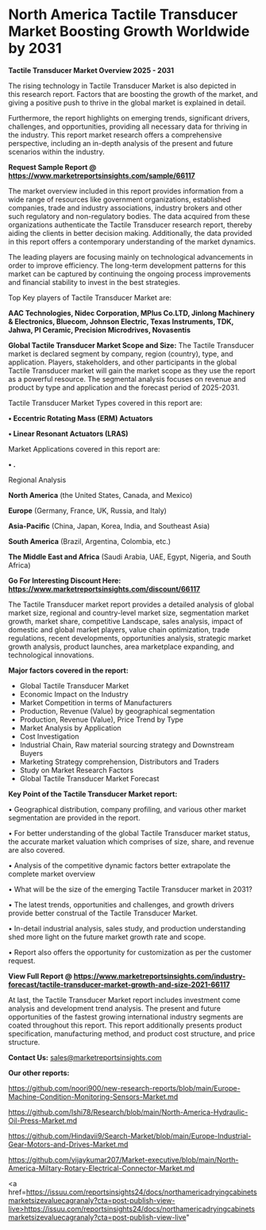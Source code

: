 # North America Tactile Transducer Market Boosting Growth Worldwide by 2031

<Strong> Tactile Transducer Market Overview 2025 - 2031</strong>

The rising technology in Tactile Transducer Market is also depicted in this research report. Factors that are boosting the growth of the market, and giving a positive push to thrive in the global market is explained in detail.

Furthermore, the report highlights on emerging trends, significant drivers, challenges, and opportunities, providing all necessary data for thriving in the industry. This report market research offers a comprehensive perspective, including an in-depth analysis of the present and future scenarios within the industry.

<strong>Request Sample Report @ <a href=https://www.marketreportsinsights.com/sample/66117>https://www.marketreportsinsights.com/sample/66117</a></strong>

The market overview included in this report provides information from a wide range of resources like government organizations, established companies, trade and industry associations, industry brokers and other such regulatory and non-regulatory bodies. The data acquired from these organizations authenticate the Tactile Transducer research report, thereby aiding the clients in better decision making. Additionally, the data provided in this report offers a contemporary understanding of the market dynamics.

The leading players are focusing mainly on technological advancements in order to improve efficiency. The long-term development patterns for this market can be captured by continuing the ongoing process improvements and financial stability to invest in the best strategies.

Top Key players of Tactile Transducer Market are:

<strong>AAC Technologies, Nidec Corporation, MPlus Co.LTD, Jinlong Machinery & Electronics, Bluecom, Johnson Electric, Texas Instruments, TDK, Jahwa, PI Ceramic, Precision Microdrives, Novasentis</strong>

<strong><b>Global Tactile Transducer Market Scope and Size:</b></strong>
The Tactile Transducer market is declared segment by company, region (country), type, and application. Players, stakeholders, and other participants in the global Tactile Transducer market will gain the market scope as they use the report as a powerful resource. The segmental analysis focuses on revenue and product by type and application and the forecast period of 2025-2031.

Tactile Transducer Market Types covered in this report are:

<strong>• Eccentric Rotating Mass (ERM) Actuators

• Linear Resonant Actuators (LRAS)</strong>

Market Applications covered in this report are:

<strong>• .</strong> 

Regional Analysis

<strong>North America</strong> (the United States, Canada, and Mexico)

<strong>Europe</strong> (Germany, France, UK, Russia, and Italy)

<strong>Asia-Pacific</strong> (China, Japan, Korea, India, and Southeast Asia)

<strong>South America</strong> (Brazil, Argentina, Colombia, etc.)

<strong>The Middle East and Africa</strong> (Saudi Arabia, UAE, Egypt, Nigeria, and South Africa)

<strong>Go For Interesting Discount Here: <a href=https://www.marketreportsinsights.com/discount/66117>https://www.marketreportsinsights.com/discount/66117</a></strong>

The Tactile Transducer market report provides a detailed analysis of global market size, regional and country-level market size, segmentation market growth, market share, competitive Landscape, sales analysis, impact of domestic and global market players, value chain optimization, trade regulations, recent developments, opportunities analysis, strategic market growth analysis, product launches, area marketplace expanding, and technological innovations.

<strong><b>Major factors covered in the report:</b></strong>
<ul>
  <li>Global Tactile Transducer Market </li>
  <li>Economic Impact on the Industry</li>
  <li>Market Competition in terms of Manufacturers</li>
  <li>Production, Revenue (Value) by geographical segmentation</li>
  <li>Production, Revenue (Value), Price Trend by Type</li>
  <li>Market Analysis by Application</li>
  <li>Cost Investigation</li>
  <li>Industrial Chain, Raw material sourcing strategy and Downstream Buyers</li>
  <li>Marketing Strategy comprehension, Distributors and Traders</li>
  <li>Study on Market Research Factors</li>
  <li>Global Tactile Transducer Market Forecast</li>
</ul>

<strong><b>Key Point of the Tactile Transducer Market report:</b></strong>

• Geographical distribution, company profiling, and various other market segmentation are provided in the report.

• For better understanding of the global Tactile Transducer market status, the accurate market valuation which comprises of size, share, and revenue are also covered.

• Analysis of the competitive dynamic factors better extrapolate the complete market overview

• What will be the size of the emerging Tactile Transducer market in 2031?

• The latest trends, opportunities and challenges, and growth drivers provide better construal of the Tactile Transducer Market.

• In-detail industrial analysis, sales study, and production understanding shed more light on the future market growth rate and scope.

• Report also offers the opportunity for customization as per the customer request.

<strong><b>View Full Report @ <a href=https://www.marketreportsinsights.com/industry-forecast/tactile-transducer-market-growth-and-size-2021-66117>https://www.marketreportsinsights.com/industry-forecast/tactile-transducer-market-growth-and-size-2021-66117</a></b></strong>


At last, the Tactile Transducer Market report includes investment come analysis and development trend analysis. The present and future opportunities of the fastest growing international industry segments are coated throughout this report. This report additionally presents product specification, manufacturing method, and product cost structure, and price structure.

<strong>Contact Us:</strong>
sales@marketreportsinsights.com

<strong>Our other reports:</strong>

<a href=https://github.com/noori900/new-research-reports/blob/main/Europe-Machine-Condition-Monitoring-Sensors-Market.md>https://github.com/noori900/new-research-reports/blob/main/Europe-Machine-Condition-Monitoring-Sensors-Market.md</a>

<a href=https://github.com/Ishi78/Research/blob/main/North-America-Hydraulic-Oil-Press-Market.md>https://github.com/Ishi78/Research/blob/main/North-America-Hydraulic-Oil-Press-Market.md</a>

<a href=https://github.com/Hindavii9/Search-Market/blob/main/Europe-Industrial-Gear-Motors-and-Drives-Market.md>https://github.com/Hindavii9/Search-Market/blob/main/Europe-Industrial-Gear-Motors-and-Drives-Market.md</a>

<a href=https://github.com/vijaykumar207/Market-executive/blob/main/North-America-Miltary-Rotary-Electrical-Connector-Market.md>https://github.com/vijaykumar207/Market-executive/blob/main/North-America-Miltary-Rotary-Electrical-Connector-Market.md</a>

<a href=https://issuu.com/reportsinsights24/docs/northamericadryingcabinetsmarketsizevaluecagranaly?cta=post-publish-view-live>https://issuu.com/reportsinsights24/docs/northamericadryingcabinetsmarketsizevaluecagranaly?cta=post-publish-view-live</a>"
